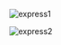 ![express1](https://github.com/muhammedaslamshah/Express.js_login_form/assets/119589957/22d1f41f-9ed2-44e5-9d42-d3e349dc41c4)


![express2](https://github.com/muhammedaslamshah/Express.js_login_form/assets/119589957/334fbca3-8fc1-4e4b-934a-c267fa82c5d1)
